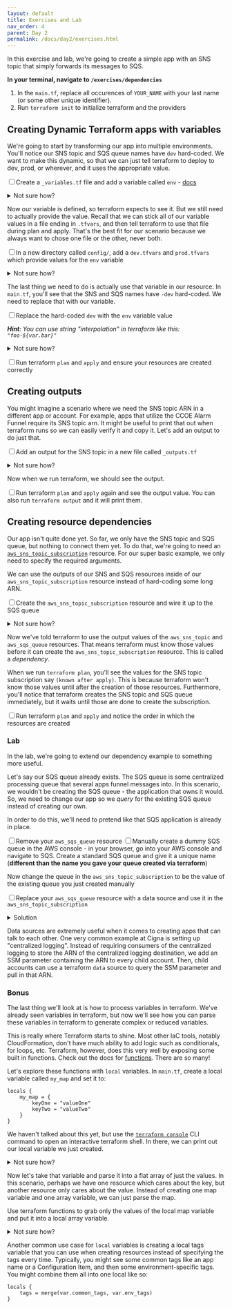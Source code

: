 ```yaml
---
layout: default
title: Exercises and Lab
nav_order: 4
parent: Day 2
permalink: /docs/day2/exercises.html
---
```


In this exercise and lab, we're going to create a simple app with an SNS topic that simply forwards its messages to SQS.

**In your terminal, navigate to `/exercises/dependencies`**

1. In the `main.tf`, replace all occurences of `YOUR_NAME` with your last name (or some other unique identifier).
1. Run `terraform init` to initialize terraform and the providers

## Creating Dynamic Terraform apps with variables

We're going to start by transforming our app into multiple environments. You'll notice our SNS topic and SQS queue names have `dev` hard-coded. We want to make this dynamic, so that we can just tell terraform to deploy to dev, prod, or wherever, and it uses the appropriate value.

<input type="checkbox" class="task-list-item-checkbox">Create a `_variables.tf` file and add a variable called `env` - [docs](https://www.terraform.io/docs/language/values/variables.html)

<details><summary>Not sure how?</summary>

Add a new file called `_varibles.tf`. Inside that file, add the variable block:

<pre>
variable "env" {
    type = string
    description = "the environment to deploy"
}
</pre>

Don't give it a `default`, because we want to force the environment to be passed explicitly.

</details>

Now our variable is defined, so terraform expects to see it. But we still need to actually provide the value. Recall that we can stick all of our variable values in a file ending in `.tfvars`, and then tell terraform to use that file during plan and apply. That's the best fit for our scenario because we always want to chose one file or the other, never both.

<input type="checkbox" class="task-list-item-checkbox">In a new directory called `config/`, add a `dev.tfvars` and `prod.tfvars` which provide values for the `env` variable

<details><summary>Not sure how?</summary>

Add two new files: `config/dev.tfvars` and `config/prod.tfvars`.

Inside of `dev.tfvars`, add:

<pre>
env = "dev"
</pre>

Likewise in `prod.tfvars`:

<pre>
env = "prod"
</pre>

</details>

The last thing we need to do is actually use that variable in our resource. In `main.tf`, you'll see that the SNS and SQS names have `-dev` hard-coded. We need to replace that with our variable. 

<input type="checkbox" class="task-list-item-checkbox">Replace the hard-coded `dev` with the `env` variable value

_**Hint**: You can use string "interpolation" in terraform like this: `"foo-${var.bar}"`_

<details><summary>Not sure how?</summary>

<pre>
resource "aws_sns_topic" "my_topic" {
    name = "YOUR_NAME-${var.env}"
}

resource "aws_sqs_queue" "my_queue" {
    name = "YOUR_NAME-${var.env}
}
</pre>

</details>

<input type="checkbox" class="task-list-item-checkbox">Run terraform `plan` and `apply` and ensure your resources are created correctly

## Creating outputs

You might imagine a scenario where we need the SNS topic ARN in a different app or account. For example, apps that utilize the CCOE Alarm Funnel require its SNS topic arn. It might be useful to print that out when terraform runs so we can easily verify it and copy it. Let's add an output to do just that.

<input type="checkbox" class="task-list-item-checkbox">Add an output for the SNS topic in a new file called `_outputs.tf`

<details><summary>Not sure how?</summary>

In <code>_outputs.tf</code>
<pre>
output "sns_topic_arn" {
    value = aws_sns_topic.my_topic.arn
}
</pre>

</details>

Now when we run terraform, we should see the output.

<input type="checkbox" class="task-list-item-checkbox">Run terraform `plan` and `apply` again and see the output value. You can also run `terraform output` and it will print them.

## Creating resource dependencies

Our app isn't quite done yet. So far, we only have the SNS topic and SQS queue, but nothing to connect them yet. To do that, we're going to need an [`aws_sns_topic_subscription`](https://registry.terraform.io/providers/hashicorp/aws/latest/docs/resources/sns_topic_subscription) resource. For our super basic example, we only need to specify the required arguments.

We can use the outputs of our SNS and SQS resources inside of our `aws_sns_topic_subscription` resource instead of hard-coding some long ARN.

<input type="checkbox" class="task-list-item-checkbox">Create the `aws_sns_topic_subscription` resource and wire it up to the SQS queue

<details><summary>Not sure how?</summary>

<pre>
resource "aws_sns_topic_subscription" "my_subscription" {
    topic_arn = aws_sns_topic.my_topic.arn
    protocol = "sqs"
    endpoint = aws_sqs_queue.my_queue.arn
}
</pre>

</details>

Now we've told terraform to use the output values of the `aws_sns_topic` and `aws_sqs_queue` resources. That means terraform must know those values before it can create the `aws_sns_topic_subscription` resource. This is called a _dependency_.

When we run `terraform plan`, you'll see the values for the SNS topic subscription say `(known after apply)`. This is because terraform won't know those values until after the creation of those resources. Furthermore, you'll notice that terraform creates the SNS topic and SQS queue immediately, but it waits until those are done to create the subscription.

<input type="checkbox" class="task-list-item-checkbox">Run terraform `plan` and `apply` and notice the order in which the resources are created


### Lab

In the lab, we're going to extend our dependency example to something more useful.

Let's say our SQS queue already exists. The SQS queue is some centralized processing queue that several apps funnel messages into. In this scenario, we wouldn't be creating the SQS queue - the application that owns it would. So, we need to change our app so we _query_ for the existing SQS queue instead of creating our own.

In order to do this, we'll need to pretend like that SQS application is already in place. 

<input type="checkbox" class="task-list-item-checkbox">Remove your `aws_sqs_queue` resource
<input type="checkbox" class="task-list-item-checkbox">Manually create a dummy SQS queue in the AWS console
    - in your browser, go into your AWS console and navigate to SQS. Create a standard SQS queue and give it a unique name (**different than the name you gave your queue created via terraform**)

Now change the queue in the `aws_sns_topic_subscription` to be the value of the existing queue you just created manually

<input type="checkbox" class="task-list-item-checkbox">Replace your `aws_sqs_queue` resource with a data source and use it in the `aws_sns_topic_subscription`

<details><summary>Solution</summary>

<pre>
data "aws_sqs_queue" "my_existing_queue" {
    name = "WHATEVER_NAME_YOU_CHOSE"
}

resource "aws_sns_topic_subscription" "my_subscription" {
    topic_arn = aws_sns_topic.my_topic.arn
    protocol = "sqs"
    endpoint = data.aws_sqs_queue.my_existing_queue.arn
}
</pre>

</details>

Data sources are extremely useful when it comes to creating apps that can talk to each other. One very common example at Cigna is setting up "centralized logging". Instead of requiring consumers of the centralized logging to store the ARN of the centralized logging destination, we add an SSM parameter containing the ARN to every child account. Then, child accounts can use a terraform `data` source to query the SSM parameter and pull in that ARN.

### Bonus

The last thing we'll look at is how to process variables in terraform. We've already seen variables in terraform, but now we'll see how you can parse these variables in terraform to generate complex or reduced variables.

This is really where Terraform starts to shine. Most other IaC tools, notably CloudFormation, don't have much ability to add logic such as conditionals, for loops, etc. Terraform, however, does this very well by exposing some built in functions. Check out the docs for [functions](https://www.terraform.io/docs/language/functions/index.html). There are so many!

Let's explore these functions with `local` variables. In `main.tf`, create a local variable called `my_map` and set it to:

```
locals {
    my_map = {
        keyOne = "valueOne"
        keyTwo = "valueTwo"
    }
}
```

We haven't talked about this yet, but use the [`terraform console`](https://www.terraform.io/docs/cli/commands/console.html) CLI command to open an interactive terraform shell. In there, we can print out our local variable we just created. 

<details><summary>Not sure how?</summary>

<pre>
~$ terraform console
> local.my_map
{
  "keyOne" = "valueOne"
  "keyTwo" = "valueTwo"
}
</pre>

</details>

Now let's take that variable and parse it into a flat array of just the values. In this scenario, perhaps we have one resource which cares about the key, but another resource only cares about the value. Instead of creating one map variable and one array variable, we can just parse the map.

Use terraform functions to grab only the values of the local map variable and put it into a local array variable.

<details><summary>Not sure how?</summary>

<pre>
locals {
    my_map = {
        keyOne = "valueOne"
        keyTwo = "valueTwo"
    }
    my_list = values(local.my_map)
}
</pre>

Now print it:
<pre>
~$ terraform console
> local.my_list
[
  "valueOne",
  "valueTwo",
]
</pre>

</details>

Another common use case for `local` variables is creating a local tags variable that you can use when creating resources instead of specifying the tags every time. Typically, you might see some common tags like an app name or a Configuration Item, and then some environment-specific tags. You might combine them all into one local like so:

```
locals {
    tags = merge(var.common_tags, var.env_tags)
}
```